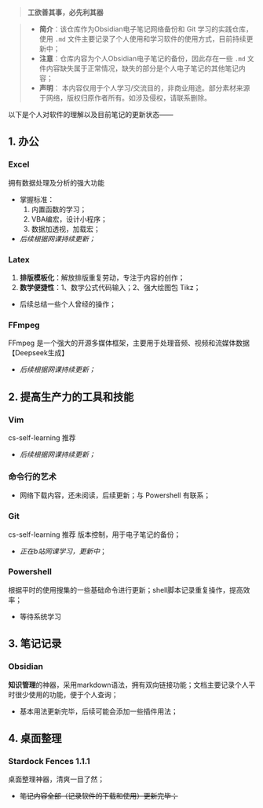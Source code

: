 
>**工欲善其事，必先利其器**

>- **简介**：该仓库作为Obsidian电子笔记网络备份和 Git 学习的实践仓库，使用 `.md` 文件主要记录了个人使用和学习软件的使用方式，目前持续更新中；
>- **注意**：仓库内容为个人Obsidian电子笔记的备份，因此存在一些 `.md` 文件内容缺失属于正常情况，缺失的部分是个人电子笔记的其他笔记内容；
>- **声明**： 本内容仅用于个人学习/交流目的，非商业用途。部分素材来源于网络，版权归原作者所有。如涉及侵权，请联系删除。

以下是个人对软件的理解以及目前笔记的更新状态——
## 1. 办公
### Excel
拥有数据处理及分析的强大功能
- 掌握标准：
  1. 内置函数的学习；
  2. VBA编宏，设计小程序；
  3. 数据加透视，加载宏；
- *后续根据网课持续更新；*
### Latex
1. **排版模板化**：解放排版重复劳动，专注于内容的创作；
2. **数学便捷性**：1、数学公式代码输入；2、强大绘图包 Tikz；
- 后续总结一些个人曾经的操作；
### FFmpeg
FFmpeg 是一个强大的开源多媒体框架，主要用于处理音频、视频和流媒体数据【Deepseek生成】
- *后续根据网课持续更新；*
## 2. 提高生产力的工具和技能
### Vim
cs-self-learning 推荐
- *后续根据网课持续更新；*
### 命令行的艺术
- 网络下载内容，还未阅读，后续更新；与 Powershell 有联系；
### Git
cs-self-learning 推荐
版本控制，用于电子笔记的备份；
- *正在b站网课学习，更新中*；
### Powershell 
根据平时的使用搜集的一些基础命令进行更新；shell脚本记录重复操作，提高效率；
- 等待系统学习
## 3. 笔记记录
### Obsidian
**知识管理**的神器，采用markdown语法，拥有双向链接功能；文档主要记录个人平时很少使用的功能，便于个人查询；
- 基本用法更新完毕，后续可能会添加一些插件用法；
## 4. 桌面整理
### Stardock Fences 1.1.1
桌面整理神器，清爽一目了然；
- ~~笔记内容全部（记录软件的下载和使用）更新完毕；~~

